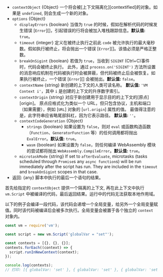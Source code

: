 <!-- YAML
added: v0.3.1
changes:
  - version: v14.6.0
    pr-url: https://github.com/nodejs/node/pull/34023
    description: The `microtaskMode` option is supported now.
  - version: v10.0.0
    pr-url: https://github.com/nodejs/node/pull/19016
    description: The `contextCodeGeneration` option is supported now.
  - version: v6.3.0
    pr-url: https://github.com/nodejs/node/pull/6635
    description: The `breakOnSigint` option is supported now.
-->

* `contextObject` {Object} 一个将会被[上下文隔离化][contextified]的对象。如果是 `undefined`, 则会生成一个新的对象。
* `options` {Object}
  * `displayErrors` {boolean} 当值为 `true` 的时候，假如在解析代码的时候发生错误 [`Error`][]，引起错误的行将会被加入堆栈跟踪信息。**默认值:** `true`。
  * `timeout` {integer} 定义在被终止执行之前此 `code` 被允许执行的最大毫秒数。假如执行被终止，将会抛出一个错误 [`Error`][]。该值必须是严格正整数。
  * `breakOnSigint` {boolean} 若值为 `true`，当收到 `SIGINT` (Ctrl+C)事件时，代码会被终止执行。
     此外，通过 `process.on('SIGINT')` 方法所设置的消息响应机制在代码被执行时会被屏蔽，但代码被终止后会被恢复。如果执行被终止，一个错误 [`Error`][] 会被抛出。**默认值:** `false`。
  * `contextName` {string} 新创建的上下文的人类可读名称。 **默认值:** `'VM Context i'`，其中 `i` 是创建的上下文的升序数字索引。
  * `contextOrigin` {string} 对应于新创建用于显示目的的上下文的[原点][origin]。 
    原点应格式化为类似一个 URL，但只包含协议，主机和端口（如果需要），例如 [`URL`] 对象的 [`url.origin`] 属性的值。 最值得注意的是，此字符串应省略尾部斜杠，因为它表示路径。 **默认值:** `''`。
  * `contextCodeGeneration` {Object}
    * `strings` {boolean} 如果设置为 `false`，则对 `eval` 或函数构造函数（`Function`、`GeneratorFunction` 等）的任何调用都将抛出 `EvalError`。**默认值:** `true`。
    * `wasm` {boolean} 如果设置为 `false`，则任何编译 WebAssembly 模块的尝试都将抛出 `WebAssembly.CompileError`。**默认值:** `true`。
  * `microtaskMode` {string} If set to `afterEvaluate`, microtasks (tasks
    scheduled through `Promise`s any `async function`s) will be run immediately
    after the script has run. They are included in the `timeout` and
    `breakOnSigint` scopes in that case.
* 返回: {any} 脚本中执行的最后一个语句的结果。

首先给指定的 `contextObject` 提供一个隔离的上下文, 再在此上下文中执行 `vm.Script` 中被编译的代码，最后返回结果。运行中的代码无法获取本地作用域。

以下的例子会编译一段代码，该代码会递增一个全局变量，给另外一个全局变量赋值。同时该代码被编译后会被多次执行。全局变量会被置于各个独立的 `context` 对象内。

```js
const vm = require('vm');

const script = new vm.Script('globalVar = "set"');

const contexts = [{}, {}, {}];
contexts.forEach((context) => {
  script.runInNewContext(context);
});

console.log(contexts);
// 打印: [{ globalVar: 'set' }, { globalVar: 'set' }, { globalVar: 'set' }]
```

